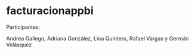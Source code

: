 # facturacionappbi

Participantes:

Andrea Gallego, Adriana González, Lina Quintero, Rafael Vargas y Germán Velásquez
